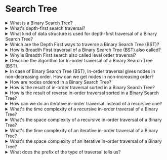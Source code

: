# Search Tree

<details>
  <summary>What is a Binary Search Tree?</summary>
  <br/>

  Is a node-based binary tree data structure which has the following properties:

  - The left subtree of a node contains only nodes with keys lesser than the node's key.
  - The right subtree of a node contains only nodes with keys greater than the node's key.
  - The left and right subtree each must also be a binary search tree.

  ![Binary Search Tree](https://upload.wikimedia.org/wikipedia/commons/thumb/d/da/Binary_search_tree.svg/1920px-Binary_search_tree.svg.png)

  The above properties of Binary Search Tree provide an ordering among keys so that the operations like search, minimum and maximum can be done fast. If there is no ordering, then we may have to compare every key to search a given key.

</details>
<details>
  <summary>What's depth-first search traversal?</summary>
  <br/>

  Searches referred as _depth-first_ search (DFS) deepen as much as possible on each child before going to the next sibling. For a binary tree, they are defined as access operations at each node, starting with the current node.

  ![Depth-first search of a BST](https://upload.wikimedia.org/wikipedia/commons/thumb/d/dc/Sorted_binary_tree_ALL.svg/1920px-Sorted_binary_tree_ALL.svg.png)

  Depth-first traversal of an example tree: pre-order (red): F, B, A, D, C, E, G, I, H; in-order (yellow): A, B, C, D, E, F, G, H, I; post-order (green): A, C, E, D, B, H, I, G, F.

</details>
<details>
  <summary>What kind of data structure is used for depth-first traversal of a Binary Search Tree?</summary>
  <br/>

  A stack.

</details>
<details>
  <summary>Which are the Depth First ways to traverse a Binary Search Tree (BST)?</summary>
  <br/>

  1. In-order
  2. Pre-order
  3. Post-order

</details>
<details>
  <summary>How is Breadth First traversal of a Binary Search Tree (BST) also called?</summary>
  <br/>

  Level Order Traversal

</details>
<details>
  <summary>Why is Breadth First search also called level order traversal?</summary>
  <br/>

  Because we visit every node on a level before going to a lower level. This search is referred to as _breadth-first search_ (BFS), as the search tree is broadened as much as possible on each depth before going to the next depth.

</details>
<details>
  <summary>Describe the algorithm for In-order traversal of a Binary Search Tree (BST).</summary>
  <br/>

  1. Traverse the left subtree by recursively calling then in-order function.
  2. Access the data part of the current node.
  3. Traverse the right subtree by recursively calling the in-order function.

</details>
<details>
  <summary>In case of Binary Search Tree (BST), In-order traversal gives nodes in non-decreasing order. How can we get nodes in non-increasing order?</summary>
  <br/>

  We can use a variation of In-order traversal where In-order traversal is reversed.

</details>
<details>
  <summary>How are nodes ordered in a Binary Search Tree?</summary>
  <br/>

  In a Binary Search Tree each node is ordered such that the key is greater than all keys in its left subtree and less than all keys in its right subtree.

</details>
<details>
  <summary>How is the result of in-order traversal sorted in a Binary Search Tree?</summary>
  <br/>

  In-order traversal returns the keys sorted in ascending order.

</details>
<details>
  <summary>How is the result of reverse in-order traversal sorted in a Binary Search Tree?</summary>
  <br/>

  Since in-order traversal returns the keys in ascending sorted order, if we reverse the in-order traversal, we get the results in descending order.

</details>
<details>
  <summary>How can we do an iterative in-order traversal instead of a recursive one?</summary>
  <br/>

  By using a stack.

</details>
<details>
  <summary>What's the time complexity of a recursive in-order traversal of a Binary Tree?</summary>
  <br/>

  `0(n)` because the recursive function is `T(n) = 2 * T(n/2) + 1`.

</details>
<details>
  <summary>What's the space complexity of a recursive in-order traversal of a Binary Tree?</summary>
  <br/>

  The worst case space required is O(n), and in the average case it's O(log n) where n is number of node.

</details>
<details>
  <summary>What's the time complexity of an iterative in-order traversal of a Binary Tree?</summary>
  <br/>

  `0(n)`.

</details>
<details>
  <summary>What's the space complexity of an iterative in-order traversal of a Binary Tree?</summary>
  <br/>

  `0(n)`.

</details>
<details>
  <summary>What does the prefix of the type of traversal tells us?</summary>
  <br/>

  It tells us when we visit the node:

  - **Pre**-order: We visit the node first.
  - **In**-order: We visit the node in the middle.
  - **Post**-order: We visit the node last.
  
</details>